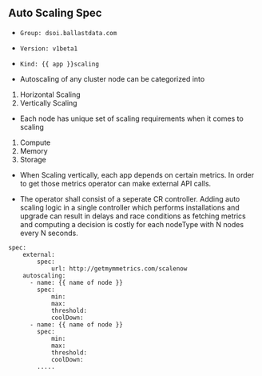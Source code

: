 ## Auto Scaling Spec

- ```Group: dsoi.ballastdata.com```
- ```Version: v1beta1```
- ```Kind: {{ app }}scaling```

- Autoscaling of any cluster node can be categorized into

1. Horizontal Scaling
2. Vertically Scaling

- Each node has unique set of scaling requirements when it comes to scaling

1. Compute
2. Memory
3. Storage

- When Scaling vertically, each app depends on certain metrics. In order to get those metrics
  operator can make external API calls. 

- The operator shall consist of a seperate CR controller. Adding auto scaling logic in a single controller which performs installations and upgrade can result in delays and race conditions as fetching metrics and computing a decision is costly for each nodeType with N nodes every N seconds.

```
spec:
    external:
        spec:
            url: http://getmymmetrics.com/scalenow
    autoscaling:
      - name: {{ name of node }}
        spec:
            min:
            max:
            threshold:
            coolDown:
      - name: {{ name of node }}
        spec:
            min:
            max:
            threshold:
            coolDown:
        .....
```
